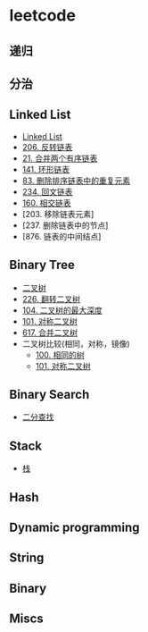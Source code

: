 # leetcode

## 递归

## 分治

## Linked List
* [Linked List](./LinkedList.md)
* [206. 反转链表](./206-reverse-linked-list/)
* [21. 合并两个有序链表](./21.merge-two-sorted-lists)
* [141. 环形链表](./141.linked-list-cycle/)
* [83. 删除排序链表中的重复元素](./83.remove-duplicates-from-sorted-list)
* [234. 回文链表](./234-palindrome-linked-list/234.md)
* [160. 相交链表](./160.intersection-of-two-linked-lists/)
* [203. 移除链表元素]
* [237. 删除链表中的节点]
* [876. 链表的中间结点]
## Binary Tree
* [二叉树](./binaryTree.md)
* [226. 翻转二叉树](https://leetcode-cn.com/problems/invert-binary-tree/)
* [104. 二叉树的最大深度](./104.maximum-depth-of-binary-tree/104.md/)
* [101. 对称二叉树](./110.balanced-binary-tree/)
* [617. 合并二叉树](./617.merge-two-binary-trees/)
* 二叉树比较(相同，对称，镜像)
    * [100. 相同的树](./100.same-tree)
    * [101. 对称二叉树](./101.symmetric-tree)
## Binary Search 
* [二分查找](./binarySearch.md)

## Stack
* [栈](./stack.md)

## Hash

## Dynamic programming

## String

## Binary


## Miscs
